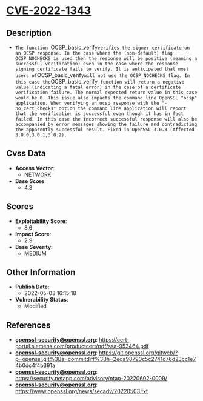
# [CVE-2022-1343](https://cert-portal.siemens.com/productcert/pdf/ssa-953464.pdf)

## Description

- `The function `OCSP_basic_verify` verifies the signer certificate on an OCSP response. In the case where the (non-default) flag OCSP_NOCHECKS is used then the response will be positive (meaning a successful verification) even in the case where the response signing certificate fails to verify. It is anticipated that most users of `OCSP_basic_verify` will not use the OCSP_NOCHECKS flag. In this case the `OCSP_basic_verify` function will return a negative value (indicating a fatal error) in the case of a certificate verification failure. The normal expected return value in this case would be 0. This issue also impacts the command line OpenSSL "ocsp" application. When verifying an ocsp response with the "-no_cert_checks" option the command line application will report that the verification is successful even though it has in fact failed. In this case the incorrect successful response will also be accompanied by error messages showing the failure and contradicting the apparently successful result. Fixed in OpenSSL 3.0.3 (Affected 3.0.0,3.0.1,3.0.2).`

## Cvss Data

- **Access Vector**:
  - NETWORK
- **Base Score**:
  - 4.3

## Scores

- **Exploitability Score**:
  - 8.6
- **Impact Score**:
  - 2.9
- **Base Severity**:
  - MEDIUM

## Other Information

- **Publish Date**:
  - 2022-05-03 16:15:18
- **Vulnerability Status**:
  - Modified

## References

- **openssl-security@openssl.org**: https://cert-portal.siemens.com/productcert/pdf/ssa-953464.pdf
- **openssl-security@openssl.org**: https://git.openssl.org/gitweb/?p=openssl.git%3Ba=commitdiff%3Bh=2eda98790c5c2741d76d23cc1e74b0dc4f4b391a
- **openssl-security@openssl.org**: https://security.netapp.com/advisory/ntap-20220602-0009/
- **openssl-security@openssl.org**: https://www.openssl.org/news/secadv/20220503.txt
